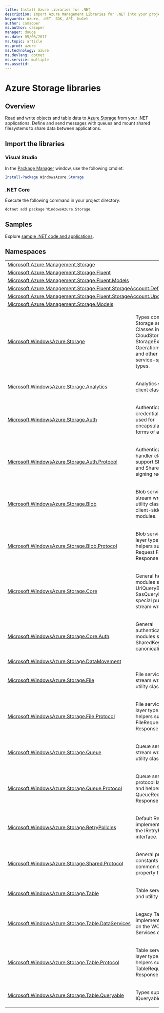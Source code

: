 ```yaml
---
title: Install Azure libraries for .NET
description: Import Azure Management Libraries for .NET into your project
keywords: Azure, .NET, SDK, API, NuGet
author: camsoper
ms.author: casoper
manager: douge
ms.date: 05/08/2017
ms.topic: article
ms.prod: azure
ms.technology: azure
ms.devlang: dotnet
ms.service: multiple
ms.assetid:
---
```


# Azure Storage libraries

## Overview

Read and write objects and table data to [Azure Storage](https://docs.microsoft.com/azure/storage/) from your .NET applications. Define and send messages with queues and mount shared filesystems to share data between applications.

## Import the libraries

### Visual Studio 

In the [Package Manager](../dotnet-sdk-azure-install.md) window, use the following cmdlet:

```powershell
Install-Package WindowsAzure.Storage
``` 

### .NET Core

Execute the following command in your project directory:

```bash
dotnet add package WindowsAzure.Storage
```

## Samples

Explore [sample .NET code and applications](https://azure.microsoft.com/resources/samples/?platform=dotnet).
   
<h2 class="accented">Namespaces</h2>
<table class="nameValue">
    <tr id="Microsoft_Azure_Management_Storage" data-moniker=" azure-dotnet azuremgmtstorage-6.2.0-preview ">
        <td colspan="2">
            <span class="lang-csharp"><a class="xref" href="../../microsoft.azure.management.storage?view=azure-dotnet" data-linktype="relative-path">Microsoft.Azure.Management.Storage</a></span>
        </td>
    </tr>
    <tr id="Microsoft_Azure_Management_Storage_Fluent" data-moniker=" azure-dotnet azuremgmtstorage-fluent-1.0.0 ">
        <td colspan="2">
            <span class="lang-csharp"><a class="xref" href="../../microsoft.azure.management.storage.fluent?view=azure-dotnet" data-linktype="relative-path">Microsoft.Azure.Management.Storage.Fluent</a></span>
        </td>
    </tr>
    <tr id="Microsoft_Azure_Management_Storage_Fluent_Models" data-moniker=" azure-dotnet azuremgmtstorage-fluent-1.0.0 ">
        <td colspan="2">
            <span class="lang-csharp"><a class="xref" href="../../microsoft.azure.management.storage.fluent.models?view=azure-dotnet" data-linktype="relative-path">Microsoft.Azure.Management.Storage.Fluent.Models</a></span>
        </td>
    </tr>
    <tr id="Microsoft_Azure_Management_Storage_Fluent_StorageAccount_Definition" data-moniker=" azure-dotnet azuremgmtstorage-fluent-1.0.0 ">
        <td colspan="2">
            <span class="lang-csharp"><a class="xref" href="../../microsoft.azure.management.storage.fluent.storageaccount.definition?view=azure-dotnet" data-linktype="relative-path">Microsoft.Azure.Management.Storage.Fluent.StorageAccount.Definition</a></span>
        </td>
    </tr>
    <tr id="Microsoft_Azure_Management_Storage_Fluent_StorageAccount_Update" data-moniker=" azure-dotnet azuremgmtstorage-fluent-1.0.0 ">
        <td colspan="2">
            <span class="lang-csharp"><a class="xref" href="../../microsoft.azure.management.storage.fluent.storageaccount.update?view=azure-dotnet" data-linktype="relative-path">Microsoft.Azure.Management.Storage.Fluent.StorageAccount.Update</a></span>
        </td>
    </tr>
    <tr id="Microsoft_Azure_Management_Storage_Models" data-moniker=" azure-dotnet azuremgmtstorage-6.2.0-preview ">
        <td colspan="2">
            <span class="lang-csharp"><a class="xref" href="../../microsoft.azure.management.storage.models?view=azure-dotnet" data-linktype="relative-path">Microsoft.Azure.Management.Storage.Models</a></span>
        </td>
    </tr>
    <tr id="Microsoft_WindowsAzure_Storage" data-moniker=" azure-dotnet azurestorage-8.1.1 ">
        <td>
            <span class="lang-csharp"><a class="xref" href="../../microsoft.windowsazure.storage?view=azure-dotnet" data-linktype="relative-path">Microsoft.WindowsAzure.Storage</a></span>
        </td>
        <td>
        <p>Types common to all Storage services. Classes include CloudStorageAccount, StorageException, OperationContext, and other non-service-specific types.</p>
        </td>
    </tr>
    <tr id="Microsoft_WindowsAzure_Storage_Analytics" data-moniker=" azure-dotnet azurestorage-8.1.1 ">
        <td>
            <span class="lang-csharp"><a class="xref" href="../../microsoft.windowsazure.storage.analytics?view=azure-dotnet" data-linktype="relative-path">Microsoft.WindowsAzure.Storage.Analytics</a></span>
        </td>
        <td>
        <p>Analytics service client classes.</p>
        </td>
    </tr>
    <tr id="Microsoft_WindowsAzure_Storage_Auth" data-moniker=" azure-dotnet azurestorage-8.1.1 ">
        <td>
            <span class="lang-csharp"><a class="xref" href="../../microsoft.windowsazure.storage.auth?view=azure-dotnet" data-linktype="relative-path">Microsoft.WindowsAzure.Storage.Auth</a></span>
        </td>
        <td>
        <p>Authentication and credential classes used for encapsulating multiple forms of access.</p>
        </td>
    </tr>
    <tr id="Microsoft_WindowsAzure_Storage_Auth_Protocol" data-moniker=" azure-dotnet azurestorage-8.1.1 ">
        <td>
            <span class="lang-csharp"><a class="xref" href="../../microsoft.windowsazure.storage.auth.protocol?view=azure-dotnet" data-linktype="relative-path">Microsoft.WindowsAzure.Storage.Auth.Protocol</a></span>
        </td>
        <td>
        <p>Authentication handler classes that support SharedKey and SharedKeyLite for signing requests.</p>
        </td>
    </tr>
    <tr id="Microsoft_WindowsAzure_Storage_Blob" data-moniker=" azure-dotnet azurestorage-8.1.1 ">
        <td>
            <span class="lang-csharp"><a class="xref" href="../../microsoft.windowsazure.storage.blob?view=azure-dotnet" data-linktype="relative-path">Microsoft.WindowsAzure.Storage.Blob</a></span>
        </td>
        <td>
        <p>Blob service types, stream wrappers, utility classes, and client-side encryption modules.</p>
        </td>
    </tr>
    <tr id="Microsoft_WindowsAzure_Storage_Blob_Protocol" data-moniker=" azure-dotnet azurestorage-8.1.1 ">
        <td>
            <span class="lang-csharp"><a class="xref" href="../../microsoft.windowsazure.storage.blob.protocol?view=azure-dotnet" data-linktype="relative-path">Microsoft.WindowsAzure.Storage.Blob.Protocol</a></span>
        </td>
        <td>
        <p>Blob service protocol layer types and helpers such as Request Factory and Response Parsers.</p>
        </td>
    </tr>
    <tr id="Microsoft_WindowsAzure_Storage_Core" data-moniker=" azure-dotnet azurestorage-8.1.1 ">
        <td>
            <span class="lang-csharp"><a class="xref" href="../../microsoft.windowsazure.storage.core?view=azure-dotnet" data-linktype="relative-path">Microsoft.WindowsAzure.Storage.Core</a></span>
        </td>
        <td>
        <p>General helper modules such as UriQueryBuilder, SasQueryBuilder, and special purpose stream wrappers.</p>
        </td>
    </tr>
    <tr id="Microsoft_WindowsAzure_Storage_Core_Auth" data-moniker=" azure-dotnet azurestorage-8.1.1 ">
        <td>
            <span class="lang-csharp"><a class="xref" href="../../microsoft.windowsazure.storage.core.auth?view=azure-dotnet" data-linktype="relative-path">Microsoft.WindowsAzure.Storage.Core.Auth</a></span>
        </td>
        <td>
        <p>General authentication helper modules such as SharedKey canonicalizers.</p>
        </td>
    </tr>
    <tr id="Microsoft_WindowsAzure_Storage_DataMovement" data-moniker=" azure-dotnet azurestoragedatamovement-0.5.0 ">
        <td colspan="2">
            <span class="lang-csharp"><a class="xref" href="../../microsoft.windowsazure.storage.datamovement?view=azure-dotnet" data-linktype="relative-path">Microsoft.WindowsAzure.Storage.DataMovement</a></span>
        </td>
    </tr>
    <tr id="Microsoft_WindowsAzure_Storage_File" data-moniker=" azure-dotnet azurestorage-8.1.1 ">
        <td>
            <span class="lang-csharp"><a class="xref" href="../../microsoft.windowsazure.storage.file?view=azure-dotnet" data-linktype="relative-path">Microsoft.WindowsAzure.Storage.File</a></span>
        </td>
        <td>
        <p>File service types, stream wrappers, and utility classes.</p>
        </td>
    </tr>
    <tr id="Microsoft_WindowsAzure_Storage_File_Protocol" data-moniker=" azure-dotnet azurestorage-8.1.1 ">
        <td>
            <span class="lang-csharp"><a class="xref" href="../../microsoft.windowsazure.storage.file.protocol?view=azure-dotnet" data-linktype="relative-path">Microsoft.WindowsAzure.Storage.File.Protocol</a></span>
        </td>
        <td>
        <p>File service protocol layer types and helpers such as FileRequest and Response Parsers.</p>
        </td>
    </tr>
    <tr id="Microsoft_WindowsAzure_Storage_Queue" data-moniker=" azure-dotnet azurestorage-8.1.1 ">
        <td>
            <span class="lang-csharp"><a class="xref" href="../../microsoft.windowsazure.storage.queue?view=azure-dotnet" data-linktype="relative-path">Microsoft.WindowsAzure.Storage.Queue</a></span>
        </td>
        <td>
        <p>Queue service types, stream wrappers, and utility classes.</p>
        </td>
    </tr>
    <tr id="Microsoft_WindowsAzure_Storage_Queue_Protocol" data-moniker=" azure-dotnet azurestorage-8.1.1 ">
        <td>
            <span class="lang-csharp"><a class="xref" href="../../microsoft.windowsazure.storage.queue.protocol?view=azure-dotnet" data-linktype="relative-path">Microsoft.WindowsAzure.Storage.Queue.Protocol</a></span>
        </td>
        <td>
        <p>Queue service protocol layer types and helpers such as QueueRequest and Response Parsers.</p>
        </td>
    </tr>
    <tr id="Microsoft_WindowsAzure_Storage_RetryPolicies" data-moniker=" azure-dotnet azurestorage-8.1.1 ">
        <td>
            <span class="lang-csharp"><a class="xref" href="../../microsoft.windowsazure.storage.retrypolicies?view=azure-dotnet" data-linktype="relative-path">Microsoft.WindowsAzure.Storage.RetryPolicies</a></span>
        </td>
        <td>
        <p>Default RetryPolicy implementations and the IRetryPolicy interface.</p>
        </td>
    </tr>
    <tr id="Microsoft_WindowsAzure_Storage_Shared_Protocol" data-moniker=" azure-dotnet azurestorage-8.1.1 ">
        <td>
            <span class="lang-csharp"><a class="xref" href="../../microsoft.windowsazure.storage.shared.protocol?view=azure-dotnet" data-linktype="relative-path">Microsoft.WindowsAzure.Storage.Shared.Protocol</a></span>
        </td>
        <td>
        <p>General protocol layer constants and common service-property types.</p>
        </td>
    </tr>
    <tr id="Microsoft_WindowsAzure_Storage_Table" data-moniker=" azure-dotnet azurestorage-8.1.1 ">
        <td>
            <span class="lang-csharp"><a class="xref" href="../../microsoft.windowsazure.storage.table?view=azure-dotnet" data-linktype="relative-path">Microsoft.WindowsAzure.Storage.Table</a></span>
        </td>
        <td>
        <p>Table service types and utility classes.</p>
        </td>
    </tr>
    <tr id="Microsoft_WindowsAzure_Storage_Table_DataServices" data-moniker=" azure-dotnet azurestorage-8.1.1 ">
        <td>
            <span class="lang-csharp"><a class="xref" href="../../microsoft.windowsazure.storage.table.dataservices?view=azure-dotnet" data-linktype="relative-path">Microsoft.WindowsAzure.Storage.Table.DataServices</a></span>
        </td>
        <td>
        <p>Legacy Table service implementation based on the WCF Data Services client.</p>
        </td>
    </tr>
    <tr id="Microsoft_WindowsAzure_Storage_Table_Protocol" data-moniker=" azure-dotnet azurestorage-8.1.1 ">
        <td>
            <span class="lang-csharp"><a class="xref" href="../../microsoft.windowsazure.storage.table.protocol?view=azure-dotnet" data-linktype="relative-path">Microsoft.WindowsAzure.Storage.Table.Protocol</a></span>
        </td>
        <td>
        <p>Table service protocol layer types and helpers such as TableRequest and Response Parsers.</p>
        </td>
    </tr>
    <tr id="Microsoft_WindowsAzure_Storage_Table_Queryable" data-moniker=" azure-dotnet azurestorage-8.1.1 ">
        <td>
            <span class="lang-csharp"><a class="xref" href="../../microsoft.windowsazure.storage.table.queryable?view=azure-dotnet" data-linktype="relative-path">Microsoft.WindowsAzure.Storage.Table.Queryable</a></span>
        </td>
        <td>
        <p>Types supporting the IQueryable interface.</p>
        </td>
    </tr>
</table>